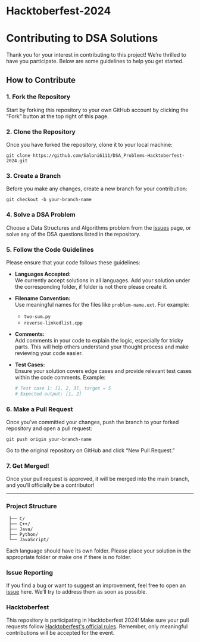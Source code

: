 # Hacktoberfest-2024
# Contributing to DSA Solutions

Thank you for your interest in contributing to this project! We’re thrilled to have you participate. Below are some guidelines to help you get started.

## How to Contribute

### 1. Fork the Repository

Start by forking this repository to your own GitHub account by clicking the “Fork” button at the top right of this page.

### 2. Clone the Repository

Once you have forked the repository, clone it to your local machine:

```git clone https://github.com/Saloni6111/DSA_Problems-Hacktoberfest-2024.git```

### 3. Create a Branch
Before you make any changes, create a new branch for your contribution:

```git checkout -b your-branch-name```

### 4. Solve a DSA Problem<br>
Choose a Data Structures and Algorithms problem from the [issues](https://github.com/subin-shk/DSA-in-any-language/issues) page, or solve any of the DSA questions listed in the repository.

### 5. Follow the Code Guidelines
Please ensure that your code follows these guidelines:

- **Languages Accepted:**  
  We currently accept solutions in all languages. Add your solution under the corresponding folder, if folder is not there please create it.
  
- **Filename Convention:**  
  Use meaningful names for the files like `problem-name.ext`. For example:
  - `two-sum.py`
  - `reverse-linkedlist.cpp`
  
- **Comments:**  
  Add comments in your code to explain the logic, especially for tricky parts. This will help others understand your thought process and make reviewing your code easier.

- **Test Cases:**  
  Ensure your solution covers edge cases and provide relevant test cases within the code comments. Example:

  ```python
  # Test case 1: [1, 2, 3], target = 5
  # Expected output: [1, 2]

### 6. Make a Pull Request
  Once you’ve committed your changes, push the branch to your forked repository and open a pull request:

```git push origin your-branch-name```
 
 Go to the original repository on GitHub and click “New Pull Request.”

### 7. Get Merged!
Once your pull request is approved, it will be merged into the main branch, and you’ll officially be a contributor!

---

### Project Structure
```
 ├── C/
 ├── C++/
 ├── Java/
 ├── Python/
 └── JavaScript/
```

Each language should have its own folder. Please place your solution in the appropriate folder or make one if there is no folder.

### Issue Reporting
If you find a bug or want to suggest an improvement, feel free to open an [issue](https://github.com/subin-shk/DSA-in-any-language/issues) here. We’ll try to address them as soon as possible.

### Hacktoberfest
This repository is participating in Hacktoberfest 2024! Make sure your pull requests follow [Hacktoberfest's official rules](https://hacktoberfest.com/). Remember, only meaningful contributions will be accepted for the event.
